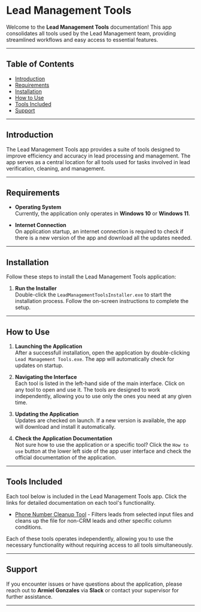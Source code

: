# **Lead Management Tools**

Welcome to the **Lead Management Tools** documentation! This app consolidates all tools used by the Lead Management team, providing streamlined workflows and easy access to essential features.

---

## Table of Contents
- [Introduction](#introduction)
- [Requirements](#requirements)
- [Installation](#installation)
- [How to Use](#how-to-use)
- [Tools Included](#tools-included)
- [Support](#support)

---

## Introduction
The Lead Management Tools app provides a suite of tools designed to improve efficiency and accuracy in lead processing and management. The app serves as a central location for all tools used for tasks involved in lead verification, cleaning, and management.

---

## Requirements

- **Operating System**  
   Currently, the application only operates in **Windows 10** or **Windows 11**.

- **Internet Connection**  
   On application startup, an internet connection is required to check if there is a new version of the app and download all the updates needed.  

---

## Installation

Follow these steps to install the Lead Management Tools application:

1. **Run the Installer**  
   Double-click the `LeadManagementToolsInstaller.exe` to start the installation process. Follow the on-screen instructions to complete the setup.

---

## How to Use

1. **Launching the Application**  
   After a successfull installation, open the application by double-clicking `Lead Management Tools.exe`. The app will automatically check for updates on startup.

2. **Navigating the Interface**  
   Each tool is listed in the left-hand side of the main interface. Click on any tool to open and use it. The tools are designed to work independently, allowing you to use only the ones you need at any given time.

3. **Updating the Application**  
   Updates are checked on launch. If a new version is available, the app will download and install it automatically.

4. **Check the Application Documentation**  
   Not sure how to use the application or a specific tool? Click the `How to use` button at the lower left side of the app user interface and check the official documentation of the application.

---

## Tools Included

Each tool below is included in the Lead Management Tools app. Click the links for detailed documentation on each tool's functionality.

- [Phone Number Cleanup Tool](./tools/phone_cleanup_tool/phone_cleanup.md) - Filters leads from selected input files and cleans up the file for non-CRM leads and other specific column conditions.

Each of these tools operates independently, allowing you to use the necessary functionality without requiring access to all tools simultaneously.

---

## Support

If you encounter issues or have questions about the application, please reach out to **Armiel Gonzales** via **Slack** or contact your supervisor for further assistance.

--- 

